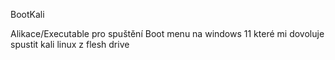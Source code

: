 BootKali

Alikace/Executable pro spuštění Boot menu na windows 11 které mi dovoluje spustit kali linux z flesh drive
